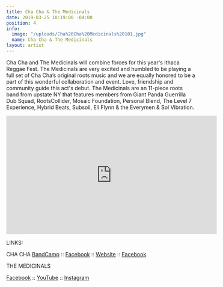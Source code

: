 ```yaml
---
title: Cha Cha & The Medicinals
date: 2019-03-25 10:19:00 -04:00
position: 4
info:
  image: "/uploads/Cha%20Cha%20Medicinals%20101.jpg"
  name: Cha Cha & The Medicinals
layout: artist
---
```


Cha Cha and The Medicinals will combine forces for this year's Ithaca Reggae Fest. The Medicinals are very excited and humbled to be playing a full set of Cha Cha’s original roots music and we are equally honored to be a part of this wonderful collaboration and event. Love, friendship and community guide this act's debut. The Medicinals are an 11-piece roots band from upstate NY that features members from Giant Panda Guerrilla Dub Squad, RootsCollider, Mosaic Foundation, Personal Blend, The Level 7 Experience, Hybrid Beats, Subsoil, Eli Flynn & the Everymen & Sol Vibration.

<iframe width="560" height="315" src="https://www.youtube.com/embed/NggrxYJiqy0" frameborder="0" allow="accelerometer; autoplay; encrypted-media; gyroscope; picture-in-picture" allowfullscreen></iframe>


LINKS:

CHA CHA
[BandCamp](https://chachaandthendorband.bandcamp.com/) :: [Facebook](https://www.facebook.com/chachaandthendorband/) :: [Website](https://www.mosaicfoundationmusic.com/) :: [Facebook](https://www.facebook.com/mosaicfoundationmusic/)


THE MEDICINALS

[Facebook](https://www.facebook.com/TheMedicinalsMusic/) :: [YouTube](https://www.youtube.com/channel/UCeQnEiOm5KhPlZskrFXiBTA) :: [Instagram](https://www.instagram.com/themedicinalsmusic/)


